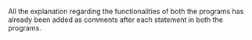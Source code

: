 All the explanation regarding the functionalities of both the programs has already been added as comments after each statement in both the programs.
